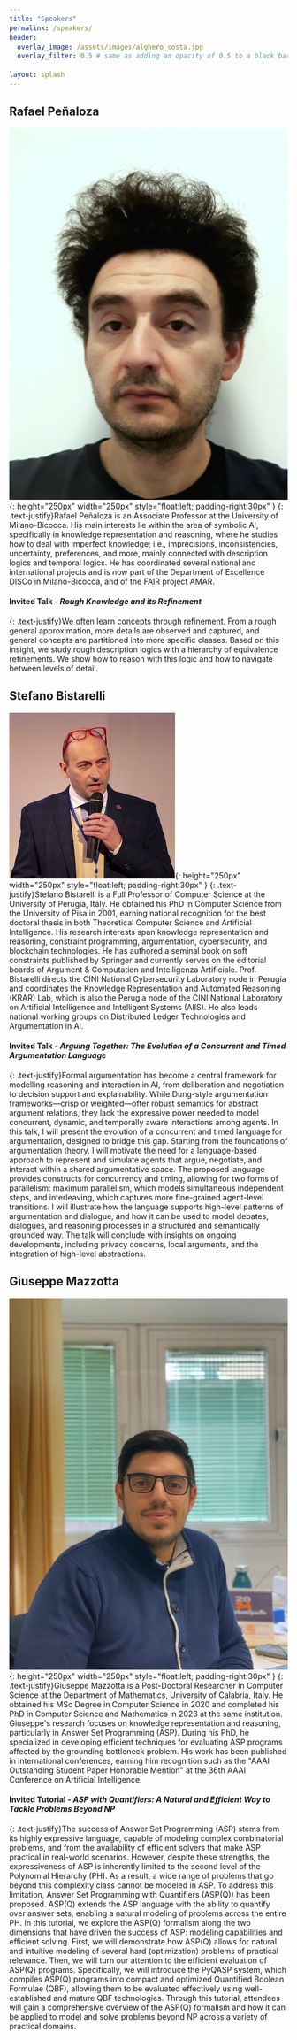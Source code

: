 ```yaml
---
title: "Speakers"
permalink: /speakers/
header:
  overlay_image: /assets/images/alghero_costa.jpg
  overlay_filter: 0.5 # same as adding an opacity of 0.5 to a black background
  
layout: splash
---
```


## Rafael Peñaloza

![/assets/images/rafael.jpg](/assets/images/rafael.jpg){: height="250px" width="250px" style="float:left; padding-right:30px" }
{: .text-justify}Rafael Peñaloza is an Associate Professor at the University of Milano-Bicocca. His main interests lie within the area of symbolic AI, specifically in knowledge representation and reasoning, where he studies how to deal with imperfect knowledge; i.e., imprecisions, inconsistencies, uncertainty, preferences, and more, mainly connected with description logics and temporal logics. He has coordinated several national and international projects and is now part of the Department of Excellence DISCo in Milano-Bicocca, and of the FAIR project AMAR.
#### Invited Talk - *Rough Knowledge and its Refinement*
{: .text-justify}We often learn concepts through refinement. From a rough general approximation, more details are observed and captured, and general concepts are partitioned into more specific classes. Based on this insight, we study rough description logics with a hierarchy of equivalence refinements. We show how to reason with this logic and how to navigate between levels of detail.

## Stefano Bistarelli

![/assets/images/stefano.jpg](/assets/images/stefano.jpg){: height="250px" width="250px" style="float:left; padding-right:30px" }
{: .text-justify}Stefano Bistarelli is a Full Professor of Computer Science at the University of Perugia, Italy. He obtained his PhD in Computer Science from the University of Pisa in 2001, earning national recognition for the best doctoral thesis in both Theoretical Computer Science and Artificial Intelligence. His research interests span knowledge representation and reasoning, constraint programming, argumentation, cybersecurity, and blockchain technologies. He has authored a seminal book on soft constraints published by Springer and currently serves on the editorial boards of Argument & Computation and Intelligenza Artificiale. Prof. Bistarelli directs the CINI National Cybersecurity Laboratory node in Perugia and coordinates the Knowledge Representation and Automated Reasoning (KRAR) Lab, which is also the Perugia node of the CINI National Laboratory on Artificial Intelligence and Intelligent Systems (AIIS). He also leads national working groups on Distributed Ledger Technologies and Argumentation in AI.
#### Invited Talk - *Arguing Together: The Evolution of a Concurrent and Timed Argumentation Language*
{: .text-justify}Formal argumentation has become a central framework for modelling reasoning and interaction in AI, from deliberation and negotiation to decision support and explainability. While Dung-style argumentation frameworks—crisp or weighted—offer robust semantics for abstract argument relations, they lack the expressive power needed to model concurrent, dynamic, and temporally aware interactions among agents. In this talk, I will present the evolution of a concurrent and timed language for argumentation, designed to bridge this gap. Starting from the foundations of argumentation theory, I will motivate the need for a language-based approach to represent and simulate agents that argue, negotiate, and interact within a shared argumentative space. The proposed language provides constructs for concurrency and timing, allowing for two forms of parallelism: maximum parallelism, which models simultaneous independent steps, and interleaving, which captures more fine-grained agent-level transitions. I will illustrate how the language supports high-level patterns of argumentation and dialogue, and how it can be used to model debates, dialogues, and reasoning processes in a structured and semantically grounded way. The talk will conclude with insights on ongoing developments, including privacy concerns, local arguments, and the integration of high-level abstractions.

## Giuseppe Mazzotta

![/assets/images/giuseppe.jpg](/assets/images/giuseppe.jpg){: height="250px" width="250px" style="float:left; padding-right:30px" }
{: .text-justify}Giuseppe Mazzotta is a Post-Doctoral Researcher in Computer Science at the Department of Mathematics, University of Calabria, Italy. He obtained his MSc Degree in Computer Science in 2020 and completed his PhD in Computer Science and Mathematics in 2023 at the same institution. Giuseppe's research focuses on knowledge representation and reasoning, particularly in Answer Set Programming (ASP). During his PhD, he specialized in developing efficient techniques for evaluating ASP programs affected by the grounding bottleneck problem. His work has been published in international conferences, earning him recognition such as the "AAAI Outstanding Student Paper Honorable Mention" at the 36th AAAI Conference on Artificial Intelligence.
#### Invited Tutorial - *ASP with Quantifiers: A Natural and Efficient Way to Tackle Problems Beyond NP*
{: .text-justify}The success of Answer Set Programming (ASP) stems from its highly expressive language, capable of modeling complex combinatorial problems, and from the availability of efficient solvers that make ASP practical in real-world scenarios. However, despite these strengths, the expressiveness of ASP is inherently limited to the second level of the Polynomial Hierarchy (PH). As a result, a wide range of problems that go beyond this complexity class cannot be modeled in ASP. To address this limitation, Answer Set Programming with Quantifiers (ASP(Q)) has been proposed. ASP(Q) extends the ASP language with the ability to quantify over answer sets, enabling a natural modeling of problems across the entire PH. In this tutorial, we explore the ASP(Q) formalism along the two dimensions that have driven the success of ASP: modeling capabilities and efficient solving. First, we will demonstrate how ASP(Q) allows for natural and intuitive modeling of several hard (optimization) problems of practical relevance. Then, we will turn our attention to the efficient evaluation of ASP(Q) programs. Specifically, we will introduce the PyQASP system, which compiles ASP(Q) programs into compact and optimized Quantified Boolean Formulae (QBF), allowing them to be evaluated effectively using well-established and mature QBF technologies. Through this tutorial, attendees will gain a comprehensive overview of the ASP(Q) formalism and how it can be applied to model and solve problems beyond NP across a variety of practical domains.